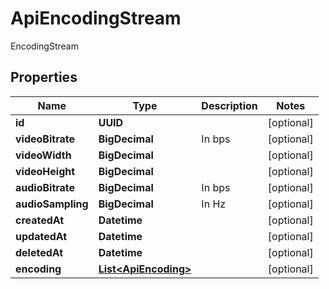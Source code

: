 

# ApiEncodingStream

EncodingStream

## Properties

| Name | Type | Description | Notes |
|------------ | ------------- | ------------- | -------------|
|**id** | **UUID** |  |  [optional] |
|**videoBitrate** | **BigDecimal** | In bps |  [optional] |
|**videoWidth** | **BigDecimal** |  |  [optional] |
|**videoHeight** | **BigDecimal** |  |  [optional] |
|**audioBitrate** | **BigDecimal** | In bps |  [optional] |
|**audioSampling** | **BigDecimal** | In Hz |  [optional] |
|**createdAt** | **Datetime** |  |  [optional] |
|**updatedAt** | **Datetime** |  |  [optional] |
|**deletedAt** | **Datetime** |  |  [optional] |
|**encoding** | [**List&lt;ApiEncoding&gt;**](ApiEncoding.md) |  |  [optional] |



